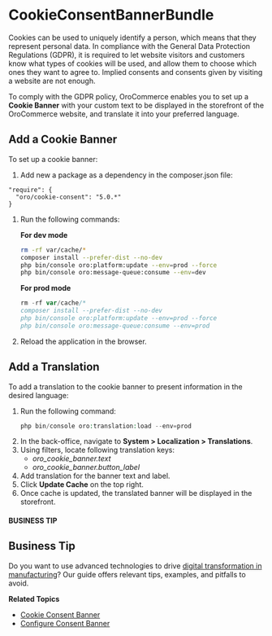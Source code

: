 <a id="bundle-docs-commerce-cookie-consent-bundle"></a>

# CookieConsentBannerBundle

Cookies can be used to uniquely identify a person, which means that they represent personal data.
In compliance with the General Data Protection Regulations (GDPR), it is required to let website visitors
and customers know what types of cookies will be used, and allow them to choose which ones they want to agree to.
Implied consents and consents given by visiting a website are not enough.

To comply with the GDPR policy, OroCommerce enables you to set up a **Cookie Banner** with your custom text to be
displayed in the storefront of the OroCommerce website, and translate it into your preferred language.

## Add a Cookie Banner

To set up a cookie banner:

1. Add new a package as a dependency in the composer.json file:

```none
"require": {
  "oro/cookie-consent": "5.0.*"
}
```

1. Run the following commands:

   **For dev mode**
   ```bash
   rm -rf var/cache/*
   composer install --prefer-dist --no-dev
   php bin/console oro:platform:update --env=prod --force
   php bin/console oro:message-queue:consume --env=dev
   ```

   **For prod mode**
   ```php
   rm -rf var/cache/*
   composer install --prefer-dist --no-dev
   php bin/console oro:platform:update --env=prod --force
   php bin/console oro:message-queue:consume --env=prod
   ```

1. Reload the application in the browser.

## Add a Translation

To add a translation to the cookie banner to present information in the desired language:

1. Run the following command:
   ```php
   php bin/console oro:translation:load --env=prod
   ```
2. In the back-office, navigate to **System > Localization > Translations**.
3. Using filters, locate following translation keys:
   * *oro_cookie_banner.text*
   * *oro_cookie_banner.button_label*
4. Add translation for the banner text and label.
5. Click **Update Cache** on the top right.
6. Once cache is updated, the translated banner will be displayed in the storefront.

#### BUSINESS TIP
## Business Tip

Do you want to use advanced technologies to drive <a href="https://oroinc.com/b2b-ecommerce/blog/digital-transformation-in-manufacturing/" target="_blank">digital transformation in manufacturing</a>? Our guide offers relevant tips, examples, and pitfalls to avoid.

**Related Topics**

* [Cookie Consent Banner](../../../user/storefront/cookie-consent-banner/index.md#frontstore-guide-cookie-banner)
* [Configure Consent Banner](../../../user/back-office/system/configuration/commerce/customer/global-customer-users.md#configuration-guide-commerce-configuration-cookie-consents)

<!-- Frontend -->
